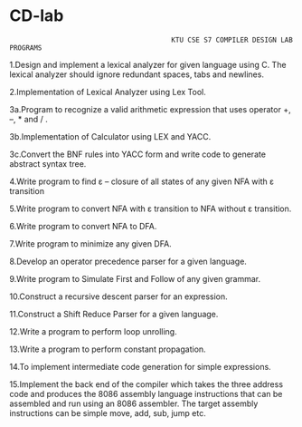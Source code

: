 # CD-lab

                                            KTU CSE S7 COMPILER DESIGN LAB PROGRAMS 
                                            
                                            
1.Design and implement a lexical analyzer for given language using C. The lexical analyzer should ignore redundant spaces, tabs and newlines.  

2.Implementation of Lexical Analyzer using Lex Tool.    

3a.Program to recognize a valid arithmetic expression that uses operator +, –, * and / .

3b.Implementation of Calculator using LEX and YACC.    

3c.Convert the BNF rules into YACC form and write code to generate abstract syntax tree.

4.Write program to find ε – closure of all states of any given NFA with ε transition

5.Write program to convert NFA with ε transition to NFA without ε transition.

6.Write program to convert NFA to DFA.

7.Write program to minimize any given DFA.

8.Develop an operator precedence parser for a given language.

9.Write program to Simulate First and Follow of any given grammar.

10.Construct a recursive descent parser for an expression.

11.Construct a Shift Reduce Parser for a given language.

12.Write a program to perform loop unrolling.

13.Write a program to perform constant propagation.

14.To implement intermediate code generation for simple expressions.

15.Implement the back end of the compiler which takes the three address code
and produces the 8086 assembly language instructions that can be assembled
and run using an 8086 assembler. The target assembly instructions can be
simple move, add, sub, jump etc.
